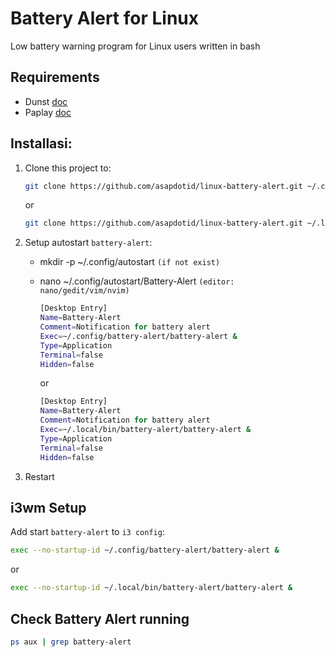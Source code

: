 # Battery Alert for Linux

Low battery warning program for Linux users written in bash

## Requirements

-   Dunst [doc](https://dunst-project.org/)
-   Paplay [doc](https://linux.die.net/man/1/paplay)

## Installasi:

1. Clone this project to:

    ```bash
    git clone https://github.com/asapdotid/linux-battery-alert.git ~/.config/battery-alert
    ```

    or

    ```bash
    git clone https://github.com/asapdotid/linux-battery-alert.git ~/.local/bin/battery-alert`
    ```

2. Setup autostart `battery-alert`:

    - mkdir -p ~/.config/autostart `(if not exist)`
    - nano ~/.config/autostart/Battery-Alert `(editor: nano/gedit/vim/nvim)`

        ```bash
        [Desktop Entry]
        Name=Battery-Alert
        Comment=Notification for battery alert
        Exec=~/.config/battery-alert/battery-alert &
        Type=Application
        Terminal=false
        Hidden=false
        ```

        or

        ```bash
        [Desktop Entry]
        Name=Battery-Alert
        Comment=Notification for battery alert
        Exec=~/.local/bin/battery-alert/battery-alert &
        Type=Application
        Terminal=false
        Hidden=false
        ```

3. Restart

## i3wm Setup

Add start `battery-alert` to `i3 config`:

```bash
exec --no-startup-id ~/.config/battery-alert/battery-alert &
```

or

```bash
exec --no-startup-id ~/.local/bin/battery-alert/battery-alert &
```

## Check Battery Alert running

```bash
ps aux | grep battery-alert
```
